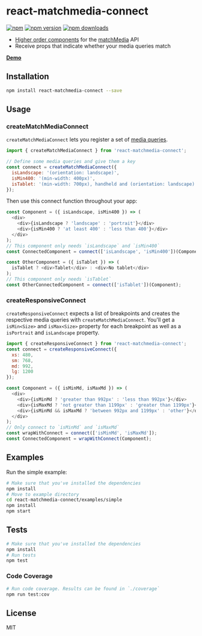 react-matchmedia-connect
=========================

[![npm](https://img.shields.io/badge/npm-react--matchmedia--connect-brightgreen.svg?style=flat-square)]()
[![npm version](https://img.shields.io/npm/v/react-matchmedia-connect.svg?style=flat-square)](https://www.npmjs.com/package/react-matchmedia-connect)
[![npm downloads](https://img.shields.io/npm/dm/react-matchmedia-connect.svg?style=flat-square)](https://www.npmjs.com/package/react-matchmedia-connect)

* [Higher order components](https://medium.com/@dan_abramov/mixins-are-dead-long-live-higher-order-components-94a0d2f9e750#.9apqrmudz) for the [matchMedia](https://developer.mozilla.org/de/docs/Web/API/Window/matchMedia) API
* Receive props that indicate whether your media queries match

**[Demo](http://malte-wessel.github.io/react-matchmedia-connect/)**

## Installation
```bash
npm install react-matchmedia-connect --save
```

## Usage
### createMatchMediaConnect

`createMatchMediaConnect` lets you register a set of [media queries](https://developer.mozilla.org/en-US/docs/Web/CSS/Media_Queries/Using_media_queries).

```javascript
import { createMatchMediaConnect } from 'react-matchmedia-connect';

// Define some media queries and give them a key
const connect = createMatchMediaConnect({
  isLandscape: '(orientation: landscape)',
  isMin400: '(min-width: 400px)',
  isTablet: '(min-width: 700px), handheld and (orientation: landscape)'
});
```
Then use this connect function throughout your app:
```javascript
const Component = ({ isLandscape, isMin400 }) => (
  <div>
    <div>{isLandscape ? 'landscape' : 'portrait'}</div>
    <div>{isMin400 ? 'at least 400' : 'less than 400'}</div>
  </div>
);
// This component only needs `isLandscape` and `isMin400`
const ConnectedComponent = connect(['isLandscape', 'isMin400'])(Component);
```
```javascript
const OtherComponent = ({ isTablet }) => (
  isTablet ? <div>Tablet</div> : <div>No tablet</div>
);
// This component only needs `isTablet`
const OtherConnectedComponent = connect(['isTablet'])(Component);

```

### createResponsiveConnect

`createResponsiveConnect` expects a list of breakpoints and creates the respective media queries with `createMatchMediaConnect`. You'll get a `isMin<Size>` and `isMax<Size>` property for each breakpoint as well as a `isPortrait` and `isLandscape` property.

```javascript
import { createResponsiveConnect } from 'react-matchmedia-connect';
const connect = createResponsiveConnect({
  xs: 480,
  sm: 768,
  md: 992,
  lg: 1200
});
```
```javascript
const Component = ({ isMinMd, isMaxMd }) => (
  <div>
    <div>{isMinMd ? 'greater than 992px' : 'less than 992px'}</div>
    <div>{isMaxMd ? 'not greater than 1199px' : 'greater than 1199px'}</div>
    <div>{isMinMd && isMaxMd ? 'between 992px and 1199px' : 'other'}</div>
  </div>
);
// Only connect to `isMinMd` and `isMaxMd`
const wrapWithConnect = connect(['isMinMd', 'isMaxMd']);
const ConnectedComponent = wrapWithConnect(Component);
```

## Examples

Run the simple example:
```bash
# Make sure that you've installed the dependencies
npm install
# Move to example directory
cd react-matchmedia-connect/examples/simple
npm install
npm start
```

## Tests
```bash
# Make sure that you've installed the dependencies
npm install
# Run tests
npm test
```

### Code Coverage
```bash
# Run code coverage. Results can be found in `./coverage`
npm run test:cov
```

## License

MIT
